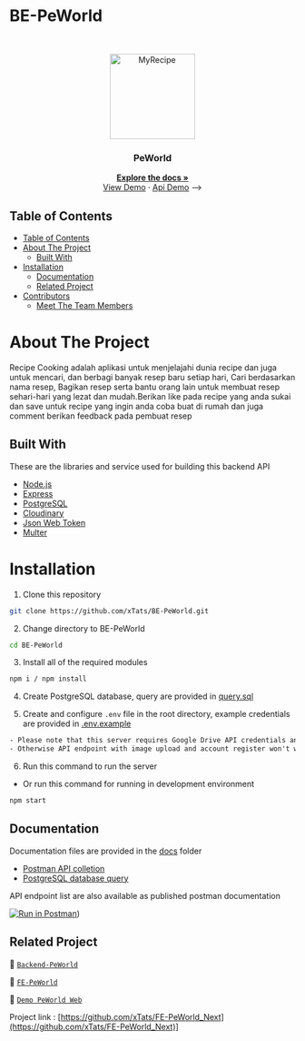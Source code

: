 # BE-PeWorld

<br />
<p align="center">
  <div align="center">
    <img height="150" src="https://github.com/xTats/BE-PeWorld/assets/122331956/c21c1204-f9c1-450a-87d2-c395aa16e945" alt="MyRecipe" border="0"/>
  </div>
  <h3 align="center">PeWorld</h3>
  <p align="center">
    <a href="https://github.com/xTats/BE-PeWorld"><strong>Explore the docs »</strong></a>
    <br />
  <a href="https://peworld-fawn.vercel.app/">View Demo</a>
    ·
    <a href="https://be-pe-world.vercel.app/">Api Demo</a> -->
  </p>
</p>

## Table of Contents

- [Table of Contents](#table-of-contents)
- [About The Project](#about-the-project)
  - [Built With](#built-with)
- [Installation](#installation)
  - [Documentation](#documentation)
  - [Related Project](#related-project)
- [Contributors](#contributors)
  - [Meet The Team Members](#meet-the-team-members)

# About The Project

Recipe Cooking adalah aplikasi untuk menjelajahi dunia recipe dan juga untuk mencari, dan berbagi banyak resep baru setiap hari, Cari berdasarkan nama resep, Bagikan resep serta bantu orang lain untuk membuat resep sehari-hari yang lezat dan mudah.Berikan like pada recipe yang anda sukai dan save untuk recipe yang ingin anda coba buat di rumah dan juga comment berikan feedback pada pembuat resep

## Built With

These are the libraries and service used for building this backend API

- [Node.js](https://nodejs.org)
- [Express](https://expressjs.com)
- [PostgreSQL](https://www.postgresql.org)
- [Cloudinary](https://cloudinary.com)
- [Json Web Token](https://jwt.io)
- [Multer](https://github.com/expressjs/multer)

# Installation

1. Clone this repository

```sh
git clone https://github.com/xTats/BE-PeWorld.git
```

2. Change directory to BE-PeWorld

```sh
cd BE-PeWorld
```

3. Install all of the required modules

```sh
npm i / npm install
```

4. Create PostgreSQL database, query are provided in [query.sql](./query.sql)

5. Create and configure `.env` file in the root directory, example credentials are provided in [.env.example](./.env.example)

```txt
- Please note that this server requires Google Drive API credentials and Gmail service account
- Otherwise API endpoint with image upload and account register won't work properly
```

6. Run this command to run the server

- Or run this command for running in development environment

```sh
npm start
```


## Documentation

Documentation files are provided in the [docs](./docs) folder

- [Postman API colletion]()
- [PostgreSQL database query](./query.sql)

API endpoint list are also available as published postman documentation

[![Run in Postman](https://run.pstmn.io/button.svg)](https://documenter.getpostman.com/view/29301540/2s9YXb8kR5))

## Related Project

:rocket: [`Backend-PeWorld`](https://github.com/xTats/BE-PeWorld)

:rocket: [`FE-PeWorld`](https://github.com/xTats/FE-PeWorld_Next)

:rocket: [`Demo PeWorld Web`](https://peworld-fawn.vercel.app/)

Project link : [https://github.com/xTats/FE-PeWorld_Next](https://github.com/xTats/FE-PeWorld_Next)]
